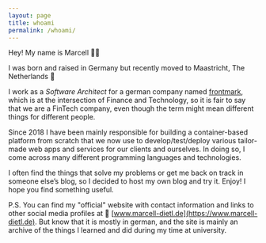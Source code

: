 ```yaml
---
layout: page
title: whoami
permalink: /whoami/
---
```


Hey! My name is Marcell 👨‍💻

I was born and raised in Germany but recently moved to Maastricht, The Netherlands 🌷

I work as a *Software Architect* for a german company named [frontmark](https://www.frontmark.de), which is at the intersection of Finance and Technology, so it is fair to say that we are a FinTech company, even though the term might mean different things for different people.

Since 2018 I have been mainly responsible for building a container-based platform from scratch that we now use to develop/test/deploy various tailor-made web apps and services for our clients and ourselves. In doing so, I come across many different programming languages and technologies.

I often find the things that solve my problems or get me back on track in someone else’s blog, so I decided to host my own blog and try it. Enjoy! I hope you find something useful.

P.S. You can find my "official" website with contact information and links to other social media profiles at 🔗 [www.marcell-dietl.de](https://www.marcell-dietl.de). But know that it is mostly in german, and the site is mainly an archive of the things I learned and did during my time at university.

